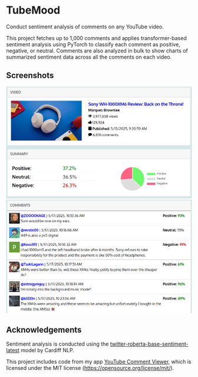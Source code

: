 # TubeMood

Conduct sentiment analysis of comments on any YouTube video.

This project fetches up to 1,000 comments and applies transformer-based sentiment analysis using PyTorch to classify each comment as positive, negative, or neutral. Comments are also analyzed in bulk to show charts of summarized sentiment data across all the comments on each video.

## Screenshots
![Overall Sentiment](pics/overall_sentiment.png "Overall Sentiment")
![Sentiment of comments](pics/comments_sentiment.png "Sentiment of comments")

## Acknowledgements

Sentiment analysis is conducted using the [twitter-roberta-base-sentiment-latest](https://huggingface.co/cardiffnlp/twitter-roberta-base-sentiment-latest) model by Cardiff NLP.

This project includes code from my app [YouTube Comment Viewer](https://github.com/sameerdash2/comment-viewer), which is licensed under the MIT license (https://opensource.org/license/mit/).
